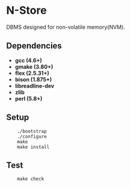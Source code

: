 # N-Store 

DBMS designed for non-volatile memory(NVM).

## Dependencies

- **gcc (4.6+)** 
- **gmake (3.80+)**
- **flex (2.5.31+)** 
- **bison (1.875+)**
- **libreadline-dev** 
- **zlib**
- **perl (5.8+)**

## Setup
        
```
    ./bootstrap
    ./configure
    make
    make install
```

## Test

```
    make check
```


